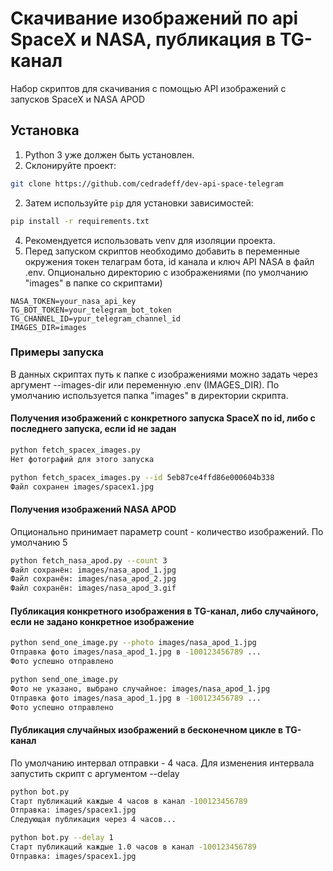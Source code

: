 # Скачивание изображений по api SpaceX и NASA, публикация в TG-канал
Набор скриптов для скачивания с помощью API изображений с запусков SpaceX и NASA APOD

## Установка
1. Python 3 уже должен быть установлен.
2. Склонируйте проект:
```bash
git clone https://github.com/cedradeff/dev-api-space-telegram
```
2. Затем используйте `pip` для установки зависимостей:
```bash
pip install -r requirements.txt
```
4. Рекомендуется использовать venv для изоляции проекта.
5. Перед запуском скриптов необходимо добавить в переменные окружения токен телаграм бота, id канала и ключ API NASA в файл .env. Опционально директорию с изображениями (по умолчанию "images" в папке со скриптами)
```.env.example
NASA_TOKEN=your_nasa_api_key
TG_BOT_TOKEN=your_telegram_bot_token
TG_CHANNEL_ID=ypur_telegram_channel_id
IMAGES_DIR=images
```

### Примеры запуска
В данных скриптах путь к папке с изображениями можно задать через аргумент --images-dir или переменную .env (IMAGES_DIR). По умолчанию используется папка "images" в директории скрипта. 


#### Получения изображений с конкретного запуска SpaceX по id, либо с последнего запуска, если id не задан

```bash
python fetch_spacex_images.py
Нет фотографий для этого запуска

python fetch_spacex_images.py --id 5eb87ce4ffd86e000604b338
Файл сохранен images/spacex1.jpg
```

#### Получения изображений NASA APOD
Опционально принимает параметр count - количество изображений. По умолчанию 5
```bash
python fetch_nasa_apod.py --count 3
Файл сохранён: images/nasa_apod_1.jpg
Файл сохранён: images/nasa_apod_2.jpg
Файл сохранён: images/nasa_apod_3.gif
```

#### Публикация конкретного изображения в TG-канал, либо случайного, если не задано конкретное изображение
```bash
python send_one_image.py --photo images/nasa_apod_1.jpg
Отправка фото images/nasa_apod_1.jpg в -100123456789 ...
Фото успешно отправлено

python send_one_image.py
Фото не указано, выбрано случайное: images/nasa_apod_1.jpg
Отправка фото images/nasa_apod_1.jpg в -100123456789 ...
Фото успешно отправлено
```

#### Публикация случайных изображений в бесконечном цикле в TG-канал

По умолчанию интервал отправки - 4 часа. Для изменения интервала запустить скрипт с аргументом --delay

```bash
python bot.py
Старт публикаций каждые 4 часов в канал -100123456789
Отправка: images/spacex1.jpg
Следующая публикация через 4 часов...

python bot.py --delay 1
Старт публикаций каждые 1.0 часов в канал -100123456789
Отправка: images/spacex1.jpg
```
